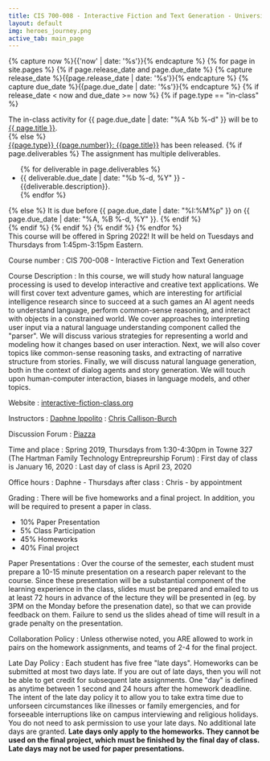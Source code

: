 ```yaml
---
title: CIS 700-008 - Interactive Fiction and Text Generation - University of Pennsylvania
layout: default
img: heroes_journey.png
active_tab: main_page 
---
```


<!--
<div class="alert alert-warning" markdown="1">
Want to join the class, but didn't attend the first lecture? Here are the steps to follow:
1. [Get a permit by signing yourself up for CIS 700-008 via the waitlist system](https://forms.cis.upenn.edu/waitlist/index.php).  
2. [Do the for-credit in-class assignment from the first lecture](http://interactive-fiction-class.org/in_class_activities/play-text-adventures/play-text-adventures.html).
3. [Listen to recording of the first lecture](https://upenn.hosted.panopto.com/Panopto/Pages/Sessions/List.aspx?folderID=8b5f2734-0738-4f52-90f5-ab3c01236b7c) and [look over the slides](http://interactive-fiction-class.org/slides/text-adventure-games.pdf).
4. [Complete the first homework assignment before class on Thursday](http://interactive-fiction-class.org/homeworks/text-adventure-game/text-adventure-game.html).
</div>
-->

<!--
<div class="alert alert-success" markdown="1">
[Post your game here.](https://docs.google.com/document/d/1XpBEevYpHvLjCr-3CkAhERN_GPHsjNmkPo-Wf9KjxDs/edit?usp=sharing)
</div>
-->

<!-- Display an alert about upcoming homework assignments -->
{% capture now %}{{'now' | date: '%s'}}{% endcapture %}
{% for page in site.pages %}
{% if page.release_date and page.due_date %}
{% capture release_date %}{{page.release_date | date: '%s'}}{% endcapture %}
{% capture due_date %}{{page.due_date | date: '%s'}}{% endcapture %}
{% if release_date < now and due_date >= now %}
{% if page.type == "in-class" %}
<!-- In class activity -->
<div class="alert alert-info">
The in-class activity for {{ page.due_date | date: "%A %b %-d" }} will be to <a href="{{page.url}}">{{ page.title }}</a>.  
</div>
{% else %}
<!-- Homework assignment -->
<div class="alert alert-info">
<a href="{{page.url}}">{{page.type}} {{page.number}}: {{page.title}}</a> has been released.  
{% if page.deliverables %}
The assignment has multiple deliverables.
<ul>
{% for deliverable in page.deliverables %}
<li>{{ deliverable.due_date | date: "%b %-d, %Y" }} - {{deliverable.description}}.</li>
{% endfor %}
</ul>
{% else %}
It is due before {{ page.due_date | date: "%I:%M%p" }} on {{ page.due_date | date: "%A, %B %-d, %Y" }}.
{% endif %}
</div>
{% endif %}
{% endif %}
{% endif %}
{% endfor %}
<!-- End alert for upcoming homework assignments -->


<!--
<div class="alert alert-success" markdown="1">
A great example of what you could build if you take this class is the [AI Dungeon](https://play.aidungeon.io/), which is an interactive fiction game  that was developed by a student at BYU using [Open AI's GPT-2](https://openai.com/blog/better-language-models/) large scale language model.
</div>
-->
<div class="alert alert-success" markdown="1">
This course will be offered in Spring 2022!  It will be held on Tuesdays and Thursdays from 1:45pm-3:15pm Eastern.
</div>

Course number
: CIS 700-008 - Interactive Fiction and Text Generation 

Course Description
: In this course, we will study how natural language processing is used to develop interactive and creative text applications. We will first cover text adventure games, which are interesting for artificial intelligence research since to succeed at a such games an AI agent needs to understand language, perform common-sense reasoning, and interact with objects in a constrained world.   We cover approaches to interpreting user input via a natural language understanding component called the "parser".  We will discuss various strategies for representing a world and modeling how it changes based on user interaction. Next, we will also cover topics like common-sense reasoning tasks, and extracting of narrative structure from stories. Finally, we will discuss natural language generation, both in the context of dialog agents and story generation.  We will touch upon human-computer interaction, biases in language models, and other topics.





<!-- 
: This class will cover severl areas.
* Text Adventure Games - How they are implemented and how we can build agents that automatically solve them.
* Common-sense Reasoning - TODO
* Narrative Understanding - Extracting narrative structure (event schemas) from text
* Text Generation - Generating natural-sounding text that follows a desired style, narrative arc, or other attribute.
* Chatbots / Dialog Systems - TODO
-->

Website
: [interactive-fiction-class.org](http://interactive-fiction-class.org/)

Instructors
: [Daphne Ippolito](https://www.seas.upenn.edu/~daphnei/)
: [Chris Callison-Burch](https://www.cis.upenn.edu/~ccb/)

Discussion Forum
: [Piazza](https://piazza.com/upenn/spring2020/cis700008)

Time and place
: Spring 2019, Thursdays from 1:30-4:30pm in Towne 327 (The Hartman Family Technology Entrepreurship Forum)
: First day of class is January 16, 2020
: Last day of class is April 23, 2020

Office hours
: Daphne - Thursdays after class
: Chris - by appointment

<!--
Textbooks
: $20-30 [Parsley](http://www.memento-mori.com/parsely-products/) by Jared A Sorensen
: [$10](http://www.drivethrurpg.com/product/108028/Dungeon-World)-[$25](https://www.burningwheel.com/dungeon-world-1/) [Dungeon World](https://dungeon-world.com/) by Sage LaTorra and Adam Koebel
: Optional $31 [Dungeon Master's Guide - Dungeons & Dragons 5th edition Core Rulebook](https://www.amazon.com/Dungeons-Dragons-Dungeon-Rulebook-Roleplaying/dp/0786965622/) by Wizards of the Coast
-->

Grading
: There will be five homeworks and a final project. In addition, you will be required to present a paper in class.
* 10% Paper Presentation
* 5% Class Participation 
* 45% Homeworks 
* 40% Final project

Paper Presentations
: Over the course of the semester, each student must prepare a 10-15 minute presentation on a research paper relevant to the course. Since these presentation will be a substantial component of the learning experience in the class, slides must be prepared and emailed to us at least 72 hours in advance of the lecture they will be presented in (eg. by 3PM on the Monday before the presenation date), so that we can provide feedback on them. Failure to send us the slides ahead of time will result in a grade penalty on the presentation. 

Collaboration Policy
: Unless otherwise noted, you ARE allowed to work in pairs on the homework assignments, and teams of 2-4 for the final project. 

Late Day Policy
: Each student has five free "late days".  Homeworks can be submitted at most two days late.  If you are out of late days, then you will not be able to get credit for subsequent late assignments. One "day" is defined as anytime between 1 second and 24 hours after the homework deadline. The intent of the late day policy it to allow you to take extra time due to unforseen circumstances like illnesses or family emergencies, and for forseeable interruptions like on campus interviewing and religious holidays.  You do not need to ask permission to use your late days.  No additional late days are granted. **Late days only apply to the homeworks. They cannot be used on the final project, which must be finished by the final day of class.  Late days may not be used for paper presentations.**

